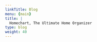 ```yaml
---
linkTitle: Blog
menu: {main}
title: |
  Homechart, The Ultimate Home Organizer
type: blog
weight: 40
---
```

